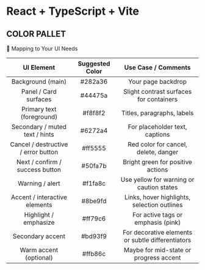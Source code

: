 # React + TypeScript + Vite

## COLOR PALLET

🔧 Mapping to Your UI Needs

|              UI Element             | Suggested Color |                Use Case / Comments                |
|:-----------------------------------:|:---------------:|:-------------------------------------------------:|
| Background (main)                   | #282a36         | Your page backdrop                                |
| Panel / Card surfaces               | #44475a         | Slight contrast surfaces for containers           |
| Primary text (foreground)           | #f8f8f2         | Titles, paragraphs, labels                        |
| Secondary / muted text / hints      | #6272a4         | For placeholder text, captions                    |
| Cancel / destructive / error button | #ff5555         | Red color for cancel, delete, danger              |
| Next / confirm / success button     | #50fa7b         | Bright green for positive actions                 |
| Warning / alert                     | #f1fa8c         | Use yellow for warning or caution states          |
| Accent / interactive elements       | #8be9fd         | Links, hover highlights, selection outlines       |
| Highlight / emphasize               | #ff79c6         | For active tags or emphasis (pink)                |
| Secondary accent                    | #bd93f9         | For decorative elements or subtle differentiators |
| Warm accent (optional)              | #ffb86c         | Maybe for mid-state or progress accent            |
